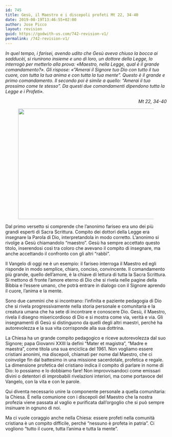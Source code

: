```yaml
---
id: 745
title: Gesù, il Maestro e i discepoli profeti Mt 22, 34-40
date: 2019-08-19T13:46:55+02:00
author: Jose Picco
layout: revision
guid: https://godwith-us.com/742-revision-v1/
permalink: /742-revision-v1/
---
```

 

_In quel tempo, i farisei, avendo udito che Gesù aveva chiuso la bocca ai sadducèi, si riunirono insieme e uno di loro, un dottore della Legge, lo interrogò per metterlo alla prova: «Maestro, nella Legge, qual è il grande comandamento?». Gli rispose: «&#8221;Amerai il Signore tuo Dio con tutto il tuo cuore, con tutta la tua anima e con tutta la tua mente&#8221;. Questo è il grande e primo comandamento. Il secondo poi è simile a quello: &#8220;Amerai il tuo prossimo come te stesso&#8221;. Da questi due comandamenti dipendono tutta la Legge e i Profeti»._

<p style="text-align:right">
  <em>Mt 22, 34-40</em>
</p><figure class="wp-block-image is-resized">

<img src="https://godwith-us.com/wp-content/uploads/2019/08/Profeti.jpg" alt="" class="wp-image-743" width="581" height="345" srcset="https://incercadidio.com/wp-content/uploads/2019/08/Profeti.jpg 457w, https://incercadidio.com/wp-content/uploads/2019/08/Profeti-300x178.jpg 300w" sizes="(max-width: 581px) 100vw, 581px" /> </figure> 

Dal primo versetto si comprende che l’anonimo fariseo era uno dei più grandi esperti di Sacra Scrittura. Compito dei dottori della Legge era insegnare la Parola di Dio, interpretandola in modo corretto. L’anonimo si rivolge a Gesù chiamandolo “maestro”. Gesù ha sempre accettato questo titolo, inserendosi così tra coloro che avevano il compito di insegnare, ma anche accettando il confronto con gli altri “rabbì”. 

Il Vangelo di oggi ne è un esempio: il fariseo interroga il Maestro ed egli risponde in modo semplice, chiaro, conciso, convincente. Il comandamento più grande, quello dell’amore, è la chiave di lettura di tutta la Sacra Scrittura. Si mettono di fronte l’amore eterno di Dio che si rivela nelle pagine della Bibbia e l’essere umano, che potrà entrare in dialogo con il Signore aprendo il cuore, l’anima e la mente. 

Sono due cammini che si incontrano: l’infinita e paziente pedagogia di Dio che si rivela progressivamente nella storia personale e comunitaria e la creatura umana che ha sete di incontrare e conoscere Dio. Gesù, il Maestro, rivela il disegno misericordioso di Dio e si mostra come via, verità e via. Gli insegnamenti di Gesù si distinguono da quelli degli altri maestri, perché ha autorevolezza e la sua vita corrisponde alla sua dottrina. 

La Chiesa ha un grande compito pedagogico e riceve autorevolezza dal suo Signore; papa Giovanni XXIII la definì “Mater et magistra”, “Madre e maestra”, come titola una sua enciclica del 1961. Non vogliamo essere cristiani anonimi, ma discepoli, chiamati per nome dal Maestro, che ci coinvolge fin dal battesimo in una missione sacerdotale, profetica e regale. La dimensione profetica del cristiano indica il compito di parlare in nome di Dio: lo possiamo e lo dobbiamo fare! Non improvvisandoci come emissari divini o detentori di improbabili rivelazioni interiori, ma come portavoce del Vangelo, con la vita e con le parole. 

Qui diventa necessario unire la componente personale a quella comunitaria: la Chiesa. È nella comunione con i discepoli del Maestro che la nostra profezia viene passata al vaglio e purificata dall’orgoglio che si può sempre insinuare in ognuno di noi.

Ma ci vuole coraggio anche nella Chiesa: essere profeti nella comunità cristiana è un compito difficile, perché “nessuno è profeta in patria”. Ci vogliono “tutto il cuore, tutta l’anima e tutta la mente”.